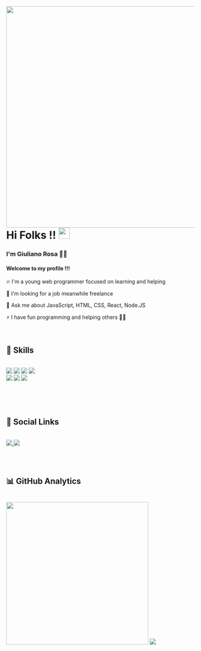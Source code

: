 <img align="left" height="590em" src="https://github.com/giulianorosa/Imagem1/blob/main/Principal.png"/>

# Hi Folks !!  <img src="https://raw.githubusercontent.com/kaueMarques/kaueMarques/master/hi.gif" width="30px">
### I'm Giuliano Rosa 👨‍💻

#### Welcome to my profile !!!


🔥 I'm a young web programmer focused on learning and helping

🔭 I'm looking for a job meanwhile freelance

💬 Ask me about JavaScript, HTML, CSS, React, Node.JS

⚡ I have fun programming and helping others 🤣😝


<br>

## 🚀 Skills
<br>
<div>
  <img src="https://img.shields.io/badge/HTML-239120?style=for-the-badge&logo=html5&logoColor=white" />
  <img src="https://img.shields.io/badge/CSS-239120?&style=for-the-badge&logo=css3&logoColor=white" />
  <img src="https://img.shields.io/badge/JavaScript-F7DF1E?style=for-the-badge&logo=javascript&logoColor=black" />
  <img src="https://img.shields.io/badge/Node.js-43853D?style=for-the-badge&logo=node.js&logoColor=white" /> <br>
  <img src="https://img.shields.io/badge/React-20232A?style=for-the-badge&logo=react&logoColor=61DAFB" />
  <img src="https://img.shields.io/badge/Visual_Studio_Code-0078D4?style=for-the-badge&logo=visual%20studio%20code&logoColor=white" />
  <img src="https://img.shields.io/badge/GIT-E44C30?style=for-the-badge&logo=git&logoColor=white" />
</div>

<br><br><br>

## 👨 Social Links
<br>
<a href="https://www.github.com/giulianorosa">
  <img src="https://img.shields.io/badge/GitHub-100000?style=for-the-badge&logo=github&logoColor=white" target="_blank" />
</a>
<a href="https://https://www.linkedin.com/in/giuliano-rosa-504a2759">
  <img src="https://img.shields.io/badge/LinkedIn-0077B5?style=for-the-badge&logo=linkedin&logoColor=white" target="_blank" />
</a>

<br><br> 
## 📊 GitHub Analytics
<br>
<div>
  <img width="380em" src="https://github-readme-stats.vercel.app/api?username=giulianorosa&show_icons=true&theme=radical" />
  <img widht="380em" src="https://github-readme-stats.vercel.app/api/top-langs/?username=giulianorosa&layout=compact&theme=radical" />
</div>
  
<!--
**giulianorosa/giulianorosa** is a ✨ _special_ ✨ repository because its `README.md` (this file) appears on your GitHub profile.
Here are some ideas to get you started:
- 🔭 I’m currently working on ...
- 🌱 I’m currently learning ...
- 👯 I’m looking to collaborate on ...
- 🤔 I’m looking for help with ...
- 💬 Ask me about ...
- 📫 How to reach me: ...
- 😄 Pronouns: ...
- ⚡ Fun fact: ...
-->
